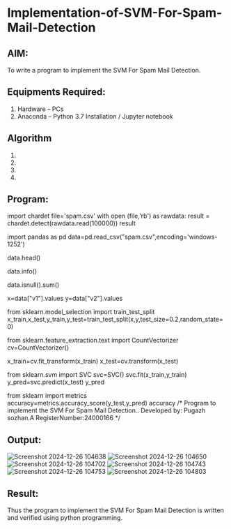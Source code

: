# Implementation-of-SVM-For-Spam-Mail-Detection

## AIM:
To write a program to implement the SVM For Spam Mail Detection.

## Equipments Required:
1. Hardware – PCs
2. Anaconda – Python 3.7 Installation / Jupyter notebook

## Algorithm
1. 
2. 
3. 
4. 

## Program:
import chardet
file='spam.csv'
with open (file,'rb') as rawdata:
    result = chardet.detect(rawdata.read(100000))
result

import pandas as pd
data=pd.read_csv("spam.csv",encoding='windows-1252')

data.head()

data.info()

data.isnull().sum()

x=data["v1"].values
y=data["v2"].values

from sklearn.model_selection import train_test_split
x_train,x_test,y_train,y_test=train_test_split(x,y,test_size=0.2,random_state=0)

from sklearn.feature_extraction.text import CountVectorizer
cv=CountVectorizer()

x_train=cv.fit_transform(x_train)
x_test=cv.transform(x_test)

from sklearn.svm import SVC
svc=SVC()
svc.fit(x_train,y_train)
y_pred=svc.predict(x_test)
y_pred

from sklearn import metrics
accuracy=metrics.accuracy_score(y_test,y_pred)
accuracy
/*
Program to implement the SVM For Spam Mail Detection..
Developed by: Pugazh sozhan.A
RegisterNumber:24000166 
*/


## Output:
![Screenshot 2024-12-26 104638](https://github.com/user-attachments/assets/257f963b-99a1-42db-80fb-c99f3b4713bf)
![Screenshot 2024-12-26 104650](https://github.com/user-attachments/assets/6867bb0a-5f28-479a-87ec-425ba5643b42)
![Screenshot 2024-12-26 104702](https://github.com/user-attachments/assets/6d133de8-c000-41fc-8401-35ebb2477273)
![Screenshot 2024-12-26 104743](https://github.com/user-attachments/assets/2960bec3-56e3-4fdb-832e-204f40c85af3)
![Screenshot 2024-12-26 104753](https://github.com/user-attachments/assets/b185934d-051d-4bb5-ac2a-119b82174861)
![Screenshot 2024-12-26 104803](https://github.com/user-attachments/assets/5957d4af-ec1e-4714-8c96-3cb326b20366)









## Result:
Thus the program to implement the SVM For Spam Mail Detection is written and verified using python programming.
